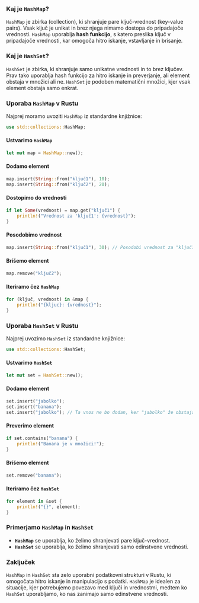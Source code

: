 ### Kaj je `HashMap`?

`HashMap` je zbirka (collection), ki shranjuje pare ključ-vrednost (key-value pairs). Vsak ključ je unikat in brez njega nimamo dostopa do pripadajoče vrednosti. `HashMap` uporablja **hash funkcijo**, s katero preslika ključ v pripadajoče vrednosti, kar omogoča hitro iskanje, vstavljanje in brisanje.

### Kaj je `HashSet`?

`HashSet` je zbirka, ki shranjuje samo unikatne vrednosti in to brez ključev. Prav tako uporablja hash funkcijo za hitro iskanje in preverjanje, ali element obstaja v množici ali ne. `HashSet` je podoben matematični množici, kjer vsak element obstaja samo enkrat.

### Uporaba `HashMap` v Rustu

Najprej moramo uvoziti `HashMap` iz standardne knjižnice:

```rust
use std::collections::HashMap;
```

#### Ustvarimo `HashMap`

```rust
let mut map = HashMap::new();
```

#### Dodamo element

```rust
map.insert(String::from("ključ1"), 10);
map.insert(String::from("ključ2"), 20);
```

#### Dostopimo do vrednosti

```rust
if let Some(vrednost) = map.get("ključ1") {
    println!("Vrednost za 'ključ1': {vrednost}");
}
```

#### Posodobimo vrednost

```rust
map.insert(String::from("ključ1"), 30); // Posodobi vrednost za "ključ1"
```

#### Brišemo element

```rust
map.remove("ključ2");
```

#### Iteriramo čez `HashMap`

```rust
for (ključ, vrednost) in &map {
    println!("{kljuc}: {vrednost}");
}
```

### Uporaba `HashSet` v Rustu

Najprej uvozimo `HashSet` iz standardne knjižnice:

```rust
use std::collections::HashSet;
```

#### Ustvarimo `HashSet`

```rust
let mut set = HashSet::new();
```

#### Dodamo element

```rust
set.insert("jabolko");
set.insert("banana");
set.insert("jabolko"); // Ta vnos ne bo dodan, ker "jabolko" že obstaja
```

#### Preverimo element

```rust
if set.contains("banana") {
    println!("Banana je v množici!");
}
```

#### Brišemo element

```rust
set.remove("banana");
```

#### Iteriramo čez `HashSet`

```rust
for element in &set {
    println!("{}", element);
}
```

### Primerjamo `HashMap` in `HashSet`

- **`HashMap`** se uporablja, ko želimo shranjevati pare ključ-vrednost.
- **`HashSet`** se uporablja, ko želimo shranjevati samo edinstvene vrednosti.

### Zaključek

`HashMap` in `HashSet` sta zelo uporabni podatkovni strukturi v Rustu, ki omogočata hitro iskanje in manipulacijo s podatki. `HashMap` je idealen za situacije, kjer potrebujemo povezavo med ključi in vrednostmi, medtem ko `HashSet` uporabljamo, ko nas zanimajo samo edinstvene vrednosti.
